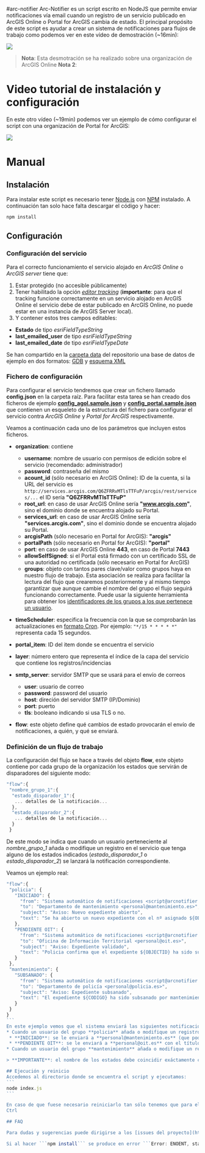 #arc-notifier
Arc-Notifier es un script escrito en NodeJS que permite enviar notificaciones vía email cuando un registro de un servicio publicado en ArcGIS Online o Portal for ArcGIS cambia de estado. El principal propósito de este script es ayudar a crear un sistema de notificaciones para flujos de trabajo como podemos ver en este vídeo de demostración (~16min):

[<img src="https://i.ytimg.com/vi/reX7ZTi2Alo/hqdefault.jpg">](https://www.youtube.com/watch?v=reX7ZTi2Alo)

> **Nota**: Esta desmotración se ha realizado sobre una organización de ArcGIS Online
> **Nota 2**:

# Video tutorial de instalación y configuración
En este otro vídeo (~19min) podemos ver un ejemplo de cómo configurar el script con una organización de Portal for ArcGIS:

[<img src="https://i.ytimg.com/vi/8Bwt25WbKjM/hqdefault.jpg">](https://www.youtube.com/watch?v=8Bwt25WbKjM)

# Manual 

## Instalación

Para instalar este script es necesario tener [Node.js](https://nodejs.org/en/) con [NPM](http://blog.npmjs.org/post/85484771375/how-to-install-npm) instalado. A continuación tan solo hace falta descargar el código y hacer:

```bash
npm install
```

## Configuración

### Configuración del servicio

Para el correcto funcionamiento el servicio alojado en *ArcGIS Online* o *ArcGIS server* tiene que:

1. Estar protegido (no accesible públicamente)
2. Tener habilitado la opción *[editor tracking](http://server.arcgis.com/en/server/10.3/publish-services/windows/editor-tracking-for-feature-services.htm)* (**importante**: para que el tracking funcione correctamente en un servicio alojado en ArcGIS Online el servicio debe de estar publicado en ArcGIS Online, no puede estar en una instancia de ArcGIS Server local).
3. Y contener estos tres campos editables:
  * **Estado** de tipo *esriFieldTypeString*
  * **last_emailed_user** de tipo *esriFieldTypeString*
  * **last_emailed_date** de tipo *esriFieldTypeDate*

Se han compartido en la [carpeta data](https://github.com/esri-es/ArcNotifier/tree/master/data) del repositorio una base de datos de ejemplo en dos formatos: [GDB](https://github.com/esri-es/ArcNotifier/raw/master/data/GDB_SAMPLE.gdb.zip) y [esquema XML](https://raw.githubusercontent.com/esri-es/ArcNotifier/master/data/XML_GDB.XML)

### Fichero de configuración

Para configurar el servicio tendremos que crear un fichero llamado **config.json** en la carpeta raíz. Para facilitar esta tarea se han creado dos ficheros de ejemplo **[config_agol.sample.json](https://github.com/esri-es/ArcNotifier/blob/master/config_agol.sample.json)** y **[config_portal.sample.json](https://github.com/esri-es/ArcNotifier/blob/master/config_portal.sample.json)**	que contienen un esqueleto de la estructura del fichero para configurar el servicio contra *ArcGIS Online* y *Portal for ArcGIS* respectivamente.

Veamos a continuación cada uno de los parámetros que incluyen estos ficheros.

* **organization**: contiene 

  * **username**: nombre de usuario con permisos de edición sobre el servicio (recomendado: administrador)
  * **password**: contraseña del mismo
  * **acount_id** (sólo necesario en ArcGIS Online): ID de la cuenta, si la URL del servicio es ```http://services.arcgis.com/Q6ZFRRvMTlsTTFuP/arcgis/rest/services/...``` el ID sería **"Q6ZFRRvMTlsTTFuP"** 
  * **root_url**: en caso de usar ArcGIS Online sería **"www.arcgis.com"**, sino el dominio donde se encuentra alojado su Portal.
  * **services_url**: en caso de usar ArcGIS Online sería **"services.arcgis.com"**, sino el dominio donde se encuentra alojado su Portal.
  * **arcgisPath** (sólo necesario en Portal for ArcGIS): **"arcgis"** 
  * **portalPath** (sólo necesario en Portal for ArcGIS): **"portal"** 
  * **port**: en caso de usar ArcGIS Online **443**, en caso de Portal **7443**
  * **allowSelfSigned**: si el Portal está firmado con un certificado SSL de una autoridad no certificada (sólo necesario en Portal for ArcGIS)
  * **groups**: objeto con tantos pares clave/valor como grupos haya en nuestro flujo de trabajo. Esta asociación se realiza para facilitar la lectura del flujo que crearemos posteriormente y al mismo tiempo garantizar que aunque cambie el nombre del grupo el flujo seguirá funcionando correctamente. Puede usar la siguiente herramienta para obtener los [identificadores de los grupos a los que pertenece un usuario](https://esri-es.github.io/ArcNotifier/get-group-id.html).

* **timeScheduler**: especifica la frecuencia con la que se comprobarán las actualizaciones en [formato Cron](https://en.wikipedia.org/wiki/Cron). Por ejemplo: ```"*/15 * * * * *"``` representa cada 15 segundos.
  
* **portal_item**: ID del item donde se encuentra el servicio

* **layer**: número entero que representa el índice de la capa del servicio que contiene los registros/incidencias
  
* **smtp_server**: servidor SMTP que se usará para el envío de correos
  * **user**: usuario de correo
  * **password**: password del usuario
  * **host**: direción del servidor SMTP (IP/Dominio)
  * **port**: puerto
  * **tls**: booleano indicando si usa TLS o no.
  
* **flow**: este objeto define qué cambios de estado provocarán el envío de notificaciones, a quién, y qué se enviará.

### Definición de un flujo de trabajo
La configuración del flujo se hace a través del objeto **flow**, este objeto contiene por cada grupo de la organización los estados que servirán de disparadores del siguiente modo:
````javascript
"flow":{
 "nombre_grupo_1":{
  "estado_disparador_1":{
   ... detalles de la notificación...
  },
  "estado_disparador_2":{
   ... detalles de la notificación...
  }
 }
````
De este modo se indica que cuando un usuario perteneciente al *nombre_grupo_1* añada o modifique un registro en el servicio que tenga alguno de los estados indicados (*estado_disparador_1* o *estado_disparador_2*) se lanzará la notificación correspondiente.

Veamos un ejemplo real:

````javascript
"flow":{
 "policia": {
   "INICIADO": {
     "from": "Sistema automático de notificaciones <script@arcnotifier.es>",
     "to": "Departamento de mantenimiento <personal@mantenimiento.es>",
     "subject": "Aviso: Nuevo expediente abierto",
     "text": "Se ha abierto un nuevo expediente con el nº asignado ${OBJECTID}.\nhttp://www.myapp.com/app/index.html?id=${OBJECTID}"
   },
   "PENDIENTE OIT": {
     "from": "Sistema automático de notificaciones <script@arcnotifier.es>",
     "to": "Oficina de Información Territorial <personal@oit.es>",
     "subject": "Aviso: Expediente validado",
     "text": "Policia confirma que el expediente ${OBJECTID} ha sido subsanado correctamente por mantenimiento \nhttp://www.myapp.com/app/index.html?id=${OBJECTID}"
   }
 },
 "mantenimiento": {
   "SUBSANADO": {  
     "from": "Sistema automático de notificaciones <script@arcnotifier.es>",
     "to": "Departamento de policía <personal@policia.es>",
     "subject": "Aviso: Expediente subsanado",
     "text": "El expediente ${CODIGO} ha sido subsanado por mantenimiento ver enlace http://www.myapp.com/app/index.html?id=${OBJECTID}"
   }
 }
}
```
En este ejemplo vemos que el sistema enviará las siguientes notificaciones:
* Cuando un usuario del grupo **policia** añada o modifique un registro y lo deje en estado **INICIADO** o **PENDIENTE OIT**, en función del estado la notificación irá dirigido a un destinatario distinto:
 * **INICIADO**: se le enviará a **personal@mantenimiento.es** (que podría ser una lista de correo) de forma que todo el departamento de mantenimiento tenga constancia de la incidencia. El correo tendría el título y el cuerpo indicados en las propiedades del objeto.
 * **PENDIENTE OIT**: se le enviará a **personal@oit.es** con el título y el cuerpo indicados.
* Cuando un usuario del grupo **mantenimiento** añada o modifique un registro y lo deje en estado **SUBSANADO** se le enviará una notificación a **personal@policia.es**.

> **IMPORTANTE**: el nombre de los estados debe coincidir exáctamente con el valor que aloje el servicio (mayúsculas, minúsculas y espacios incluido), al igual que los grupos de los grupos con los especificados en el campo **groups**.

## Ejecución y reinicio
Accedemos al directorio donde se encuentra el script y ejecutamos:
```
node index.js
```

En caso de que fuese necesario reiniciarlo tan sólo tenemos que para el script con Ctrl + C y volver a ejecutarlo.
Ctrl

## FAQ

Para dudas y sugerencias puede dirigirse a los [issues del proyecto](https://github.com/esri-es/ArcNotifier/issues).

Si al hacer ```npm install``` se produce en error ```Error: ENOENT, stat 'C:\Users\<user>\AppData\Roaming\npm'``` puedes resolverlo [como se indica en este enlace](https://github.com/npm/npm/wiki/Troubleshooting#error-enoent-stat-cusersuserappdataroamingnpm-on-windows-7).

